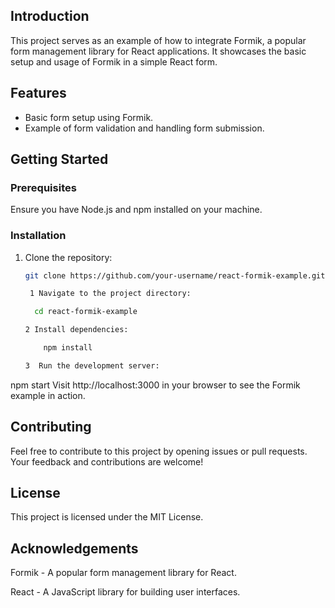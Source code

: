 ## Introduction

This project serves as an example of how to integrate Formik, a popular form management library for React applications. It showcases the basic setup and usage of Formik in a simple React form.

## Features

- Basic form setup using Formik.
- Example of form validation and handling form submission.

## Getting Started

### Prerequisites

Ensure you have Node.js and npm installed on your machine.

### Installation

1. Clone the repository:

   ```bash
   git clone https://github.com/your-username/react-formik-example.git
   
    1 Navigate to the project directory:

     cd react-formik-example

   2 Install dependencies:

       npm install

   3  Run the development server:

npm start
Visit http://localhost:3000 in your browser to see the Formik example in action.

## Contributing
Feel free to contribute to this project by opening issues or pull requests. Your feedback and contributions are welcome!

## License
This project is licensed under the MIT License.

## Acknowledgements
Formik - A popular form management library for React.

React - A JavaScript library for building user interfaces.

